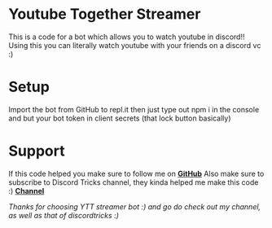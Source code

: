 # Youtube Together Streamer
This is a code for a bot which allows you to watch youtube in discord!! Using this you can literally watch youtube with your friends on a discord vc :)

 # Setup
 Import the bot from GitHub to repl.it then just type out npm i in the console and but your bot token in client secrets (that lock button basically) 
 
 # Support
 If this code helped you make sure to follow me on **[GitHub](https://github.com/ArcticCloudXD)**
 Also make sure to subscribe to Discord Tricks channel, they kinda helped me make this code :) **[Channel](https://youtube.com/discordtricks)** 
 
 *Thanks for choosing YTT streamer bot :) and go do check out my channel, as well as that of discordtricks :)*
